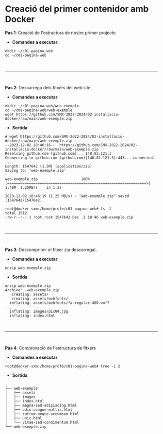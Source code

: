 # Creació del primer contenidor amb Docker

**Pas 1**: Creació de l'estructura de nostre primer projecte

* **Comandes a executar**:

```
mkdir ~/c01-pagina-web
cd ~/c01-pagina-web
```

<br><hr><br>

**Pas 2**: Descarrega dels fitxers del web site.

* **Comandes a executar**:

```
mkdir ~/c01-pagina-web/web-exemple
cd ~/c01-pagina-web/web-exemple
wget https://github.com/SMX-2022-2024/02-installacio-docker/raw/main/web-exemple.zip
```

* **Sortida**:

```
# wget https://github.com/SMX-2022-2024/02-installacio-docker/raw/main/web-exemple.zip
--2023-12-02 18:46:16--  https://github.com/SMX-2022-2024/02-installacio-docker/raw/main/web-exemple.zip
Resolving github.com (github.com)... 140.82.121.3
Connecting to github.com (github.com)|140.82.121.3|:443... connected.
...
Length: 1547642 (1.5M) [application/zip]
Saving to: ‘web-exemple.zip’

web-exemple.zip                    100%[================================================================>]   1.48M  1.25MB/s    in 1.2s    

2023-12-02 18:46:19 (1.25 MB/s) - ‘web-exemple.zip’ saved [1547642/1547642]

root@docker-sxm:/home/profe/c01-pagina-web# ls -l
total 1512
-rw-r--r-- 1 root root 1547642 Dec  2 18:46 web-exemple.zip
```

<br><hr><br>

**Pas 3**: Descomprimir el fitxer zip descarregat.

* **Comandes a executar**:

```
unzip web-exemple.zip
```

* **Sortida**:

```
unzip web-exemple.zip
Archive:  web-exemple.zip
   creating: assets/
   creating: assets/webfonts/
  inflating: assets/webfonts/fa-regular-400.woff 
...
  inflating: images/pic04.jpg        
  inflating: index.html
```

<br><hr><br>

**Pas 4**: Comprovació de l'estructura de fitxers

* **Comandes a executar**:

```
root@docker-sxm:/home/profe/c01-pagina-web# tree -L 2
```

* **Sortida**:

```
.
├── web-exemple
│   ├── assets
│   ├── images
│   ├── index.html
│   ├── magna-sed-adipiscing.html
│   ├── odio-congue-mattis.html
│   ├── rutrum-neque-accumsan.html
│   ├── unic.html
│   └── vitae-sed-condimentum.html
└── web-exemple.zip
```

